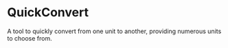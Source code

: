 # QuickConvert

A tool to quickly convert from one unit to another, providing numerous units to choose from.
